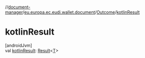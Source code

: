 //[document-manager](../../../index.md)/[eu.europa.ec.eudi.wallet.document](../index.md)/[Outcome](index.md)/[kotlinResult](kotlin-result.md)

# kotlinResult

[androidJvm]\
val [kotlinResult](kotlin-result.md): [Result](https://kotlinlang.org/api/latest/jvm/stdlib/kotlin/-result/index.html)&lt;[T](index.md)&gt;
